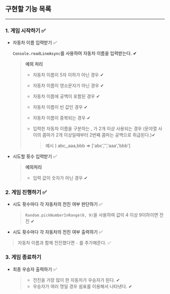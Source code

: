 ## 구현할 기능 목록

<hr/>

### 1. 게임 시작하기 ✅

- 자동차 이름 입력받기 ✅

  `Console.readLineAsync`를 사용하여 자동차 이름을 입력받는다. ✔︎

  > **예외 처리**
  >
  > - 자동차 이름이 5자 이하가 아닌 경우 ✔︎
  >
  > - 자동차 이름이 영소문자가 아닌 경우 ✔︎
  >
  > - 자동차 이름에 공백이 포함된 경우 ✔︎
  >
  > - 자동차 이름이 빈 값인 경우 ✔︎
  >
  > - 자동차 이름이 중복되는 경우 ✔︎
  >
  > - 입력한 자동차 이름을 구분하는 , 가 2개 이상 사용되는 경우 (문자열 사이의 콤마가 2개 이상일때부터 2번째 콤마는 공백으로 취급된다.)✔︎
  >
  >   > 예시 ) abc,,aaa,bbb => ['abc','','aaa','bbb']

- 시도할 횟수 입력받기 ✅

  > **예외처리**
  >
  > - 입력 값이 숫자가 아닌 경우 ✔︎

### 2. 게임 진행하기 ✅

- 시도 횟수마다 각 자동차의 전진 여부 판단하기 ✅

  > `Random.pickNumberInRange(0, 9)`을 사용하여 값이 4 이상 9이하이면 전진 ✔︎

- 시도 횟수마다 각 자동차의 전진 여부 출력하기 ✅

> 자동차 이름과 함께 전진했다면 `-` 를 추가해준다. ✅

### 3. 게임 종료하기

- 최종 우승자 출력하기 ✅

  > - 전진을 가장 많이 한 자동차가 우승자가 된다. ✔︎
  > - 우승자가 여러 명일 경우 쉼표를 이용해서 나타낸다. ✔︎
